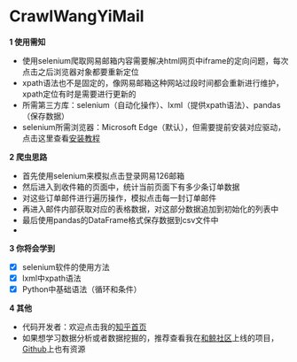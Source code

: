 # CrawlWangYiMail
**1 使用需知**
- 使用selenium爬取网易邮箱内容需要解决html网页中iframe的定向问题，每次点击之后浏览器对象都要重新定位
- xpath语法也不是固定的，像网易邮箱这种网站过段时间都会重新进行维护，xpath定位有时是需要进行更新的
- 所需第三方库：selenium（自动化操作）、lxml（提供xpath语法）、pandas（保存数据）
- selenium所需浏览器：Microsoft Edge（默认），但需要提前安装对应驱动，点击这里查看[安装教程](https://blog.csdn.net/tk1023/article/details/109078613)

**2 爬虫思路**
- 首先使用selenium来模拟点击登录网易126邮箱
- 然后进入到收件箱的页面中，统计当前页面下有多少条订单数据
- 对这些订单邮件进行遍历操作，模拟点击每一封订单邮件
- 再进入邮件内部获取对应的表格数据，对这部分数据追加到初始化的列表中
- 最后使用pandas的DataFrame格式保存数据到csv文件中
- 
**3 你将会学到**
- [x] selenium软件的使用方法
- [x] lxml中xpath语法
- [x] Python中基础语法（循环和条件）

**4 其他**
- 代码开发者：欢迎点击我的[知乎首页](https://www.zhihu.com/people/zkl66)
- 如果想学习数据分析或者数据挖掘的，推荐查看我在[和鲸社区](https://www.heywhale.com/mw/project/61342a57c9c30f001878d043)上线的项目，[Github](https://github.com/zhengkangle-555/ConsumersProfile)上也有资源
